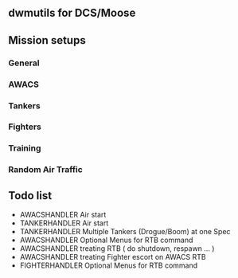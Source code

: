 
## dwmutils for DCS/Moose

## Mission setups

### General

### AWACS

### Tankers

### Fighters

### Training

### Random Air Traffic



## Todo list

- AWACSHANDLER Air start
- TANKERHANDLER Air start
- TANKERHANDLER Multiple Tankers (Drogue/Boom) at one Spec
- AWACSHANDLER Optional Menus for RTB command
- AWACSHANDLER treating RTB ( do shutdown, respawn ... )
- AWACSHANDLER treating Fighter escort on AWACS RTB
- FIGHTERHANDLER Optional Menus for RTB command

